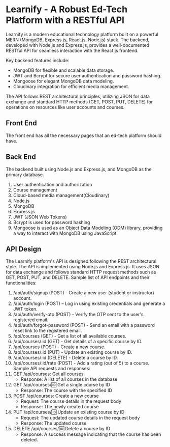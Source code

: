 # Learnify - A Robust Ed-Tech Platform with a RESTful API

Learnify is a modern educational technology platform built on a powerful MERN (MongoDB, Express.js, React.js, Node.js) stack. The backend, developed with Node.js and Express.js, provides a well-documented RESTful API for seamless interaction with the React.js frontend.

Key backend features include:

* MongoDB for flexible and scalable data storage.
* JWT and Bcrypt for secure user authentication and password hashing.
* Mongoose for elegant MongoDB data modeling.
* Cloudinary integration for efficient media management.

The API follows REST architectural principles, utilizing JSON for data exchange and standard HTTP methods (GET, POST, PUT, DELETE) for operations on resources like user accounts and courses.
## Front End

The front end  has all the necessary pages that an ed-tech platform should
have.

## Back End

The backend built using Node.js and
Express.js, and MongoDB as the primary database.

1. User authentication and authorization
2. Course management
3. Cloud-based media management(Cloudinary)
4. Node.js
5. MongoDB
6. Express.js
7. JWT (JSON Web Tokens)
8. Bcrypt is used for password hashing
9. Mongoose is used as an Object Data Modeling (ODM) library, providing a
way to interact with MongoDB using JavaScript
   

## API Design

The Learnify platform's API is designed following the REST architectural style. The
API is implemented using Node.js and Express.js. It uses JSON for data exchange and
follows standard HTTP request methods such as GET, POST, PUT, and DELETE.
Sample list of API endpoints and their functionalities: 
1. /api/auth/signup (POST) - Create a new user (student or instructor) account.
2. /api/auth/login (POST) – Log in using existing credentials and generate a JWT
token.
3. /api/auth/verify-otp (POST) - Verify the OTP sent to the user's registered email.
4. /api/auth/forgot-password (POST) - Send an email with a password reset link to
the registered email.
5. /api/courses (GET) - Get a list of all available courses.
6. /api/courses/:id (GET) - Get details of a specific course by ID.
7. /api/courses (POST) - Create a new course.
8. /api/courses/:id (PUT) - Update an existing course by ID.
9. /api/courses/:id (DELETE) - Delete a course by ID.
10. /api/courses/:id/rate (POST) - Add a rating (out of 5) to a course.
Sample API requests and responses: 
1. GET /api/courses: Get all courses
   * Response: A list of all courses in the database
2. GET /api/courses/:id: Get a single course by ID
   * Response: The course with the specified ID
3. POST /api/courses: Create a new course
   * Request: The course details in the request body
   * Response: The newly created course
4. PUT /api/courses/:id: Update an existing course by ID
   * Request: The updated course details in the request body
   * Response: The updated course
5. DELETE /api/courses/:id: Delete a course by ID
   * Response: A success message indicating that the course has been deleted.
